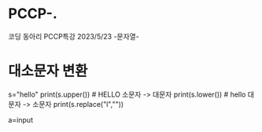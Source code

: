 # PCCP-.
코딩 동아리 PCCP특강
2023/5/23
-문자열-
# 대소문자 변환
s="hello"
print(s.upper())  # HELLO 소문자 -> 대문자
print(s.lower())   # hello  대문자 -> 소문자
print(s.replace("l","")) 

a=input
